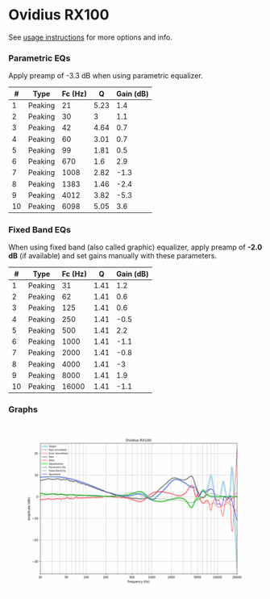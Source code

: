 # Ovidius RX100
See [usage instructions](https://github.com/jaakkopasanen/AutoEq#usage) for more options and info.

### Parametric EQs
Apply preamp of -3.3 dB when using parametric equalizer.

|   # | Type    |   Fc (Hz) |    Q |   Gain (dB) |
|-----|---------|-----------|------|-------------|
|   1 | Peaking |        21 | 5.23 |         1.4 |
|   2 | Peaking |        30 | 3    |         1.1 |
|   3 | Peaking |        42 | 4.64 |         0.7 |
|   4 | Peaking |        60 | 3.01 |         0.7 |
|   5 | Peaking |        99 | 1.81 |         0.5 |
|   6 | Peaking |       670 | 1.6  |         2.9 |
|   7 | Peaking |      1008 | 2.82 |        -1.3 |
|   8 | Peaking |      1383 | 1.46 |        -2.4 |
|   9 | Peaking |      4012 | 3.82 |        -5.3 |
|  10 | Peaking |      6098 | 5.05 |         3.6 |

### Fixed Band EQs
When using fixed band (also called graphic) equalizer, apply preamp of **-2.0 dB** (if available) and set gains manually with these parameters.

|   # | Type    |   Fc (Hz) |    Q |   Gain (dB) |
|-----|---------|-----------|------|-------------|
|   1 | Peaking |        31 | 1.41 |         1.2 |
|   2 | Peaking |        62 | 1.41 |         0.6 |
|   3 | Peaking |       125 | 1.41 |         0.6 |
|   4 | Peaking |       250 | 1.41 |        -0.5 |
|   5 | Peaking |       500 | 1.41 |         2.2 |
|   6 | Peaking |      1000 | 1.41 |        -1.1 |
|   7 | Peaking |      2000 | 1.41 |        -0.8 |
|   8 | Peaking |      4000 | 1.41 |        -3   |
|   9 | Peaking |      8000 | 1.41 |         1.9 |
|  10 | Peaking |     16000 | 1.41 |        -1.1 |

### Graphs
![](./Ovidius%20RX100.png)
